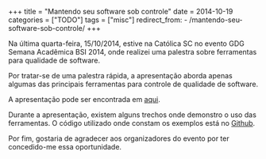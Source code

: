+++
title = "Mantendo seu software sob controle"
date = 2014-10-19
categories = ["TODO"]
tags = ["misc"]
redirect_from:
    - /mantendo-seu-software-sob-controle/
+++

<p class="intro"><span class="dropcap">N</span>a última quarta-feira, 15/10/2014, estive na Católica SC no evento GDG Semana Acadêmica BSI 2014, onde realizei uma palestra sobre ferramentas para qualidade de software.</p>

Por tratar-se de uma palestra rápida, a apresentação aborda apenas algumas das principais ferramentas para controle de qualidade de software.

A apresentação pode ser encontrada em [aqui][apresentacao].

Durante a apresentação, existem alguns trechos onde demonstro o uso das ferramentas. O código utilizado onde constam os exemplos está no [Github][repositorio].

Por fim, gostaria de agradecer aos organizadores do evento por ter concedido-me essa oportunidade.

[apresentacao]: https://speakerdeck.com/ionixjunior/mantendo-seu-software-sob-controle
[repositorio]:  https://github.com/ionixjunior/php-qa